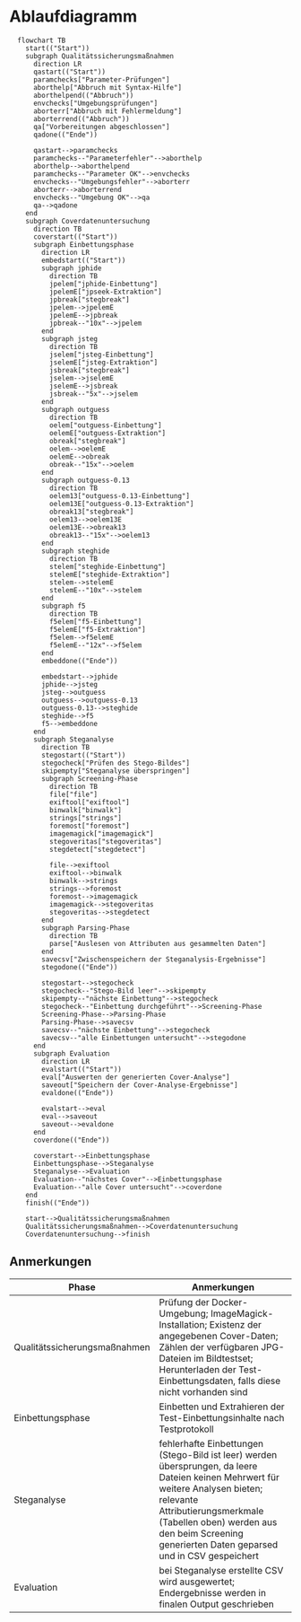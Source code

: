 # Ablaufdiagramm
```mermaid
  flowchart TB
    start(("Start"))
    subgraph Qualitätssicherungsmaßnahmen
      direction LR
      qastart(("Start"))
      paramchecks["Parameter-Prüfungen"]
      aborthelp["Abbruch mit Syntax-Hilfe"]
      aborthelpend(("Abbruch"))
      envchecks["Umgebungsprüfungen"]
      aborterr["Abbruch mit Fehlermeldung"]
      aborterrend(("Abbruch"))
      qa["Vorbereitungen abgeschlossen"]
      qadone(("Ende"))
      
      qastart-->paramchecks
      paramchecks--"Parameterfehler"-->aborthelp
      aborthelp-->aborthelpend
      paramchecks--"Parameter OK"-->envchecks
      envchecks--"Umgebungsfehler"-->aborterr
      aborterr-->aborterrend
      envchecks--"Umgebung OK"-->qa
      qa-->qadone
    end
    subgraph Coverdatenuntersuchung
      direction TB
      coverstart(("Start"))
      subgraph Einbettungsphase
        direction LR
        embedstart(("Start"))
        subgraph jphide
          direction TB
          jpelem["jphide-Einbettung"]
          jpelemE["jpseek-Extraktion"]
          jpbreak["stegbreak"]
          jpelem-->jpelemE
          jpelemE-->jpbreak
          jpbreak--"10x"-->jpelem
        end
        subgraph jsteg
          direction TB
          jselem["jsteg-Einbettung"]
          jselemE["jsteg-Extraktion"]
          jsbreak["stegbreak"]
          jselem-->jselemE
          jselemE-->jsbreak
          jsbreak--"5x"-->jselem
        end
        subgraph outguess
          direction TB
          oelem["outguess-Einbettung"]
          oelemE["outguess-Extraktion"]
          obreak["stegbreak"]
          oelem-->oelemE
          oelemE-->obreak
          obreak--"15x"-->oelem
        end
        subgraph outguess-0.13
          direction TB
          oelem13["outguess-0.13-Einbettung"]
          oelem13E["outguess-0.13-Extraktion"]
          obreak13["stegbreak"]
          oelem13-->oelem13E
          oelem13E-->obreak13
          obreak13--"15x"-->oelem13
        end
        subgraph steghide
          direction TB
          stelem["steghide-Einbettung"]
          stelemE["steghide-Extraktion"]
          stelem-->stelemE
          stelemE--"10x"-->stelem
        end
        subgraph f5
          direction TB
          f5elem["f5-Einbettung"]
          f5elemE["f5-Extraktion"]
          f5elem-->f5elemE
          f5elemE--"12x"-->f5elem
        end
        embeddone(("Ende"))
        
        embedstart-->jphide
        jphide-->jsteg
        jsteg-->outguess
        outguess-->outguess-0.13
        outguess-0.13-->steghide
        steghide-->f5
        f5-->embeddone
      end
      subgraph Steganalyse
        direction TB
        stegostart(("Start"))
        stegocheck["Prüfen des Stego-Bildes"]
        skipempty["Steganalyse überspringen"]
        subgraph Screening-Phase
          direction TB
          file["file"]
          exiftool["exiftool"]
          binwalk["binwalk"]
          strings["strings"]
          foremost["foremost"]
          imagemagick["imagemagick"]
          stegoveritas["stegoveritas"]
          stegdetect["stegdetect"]
          
          file-->exiftool
          exiftool-->binwalk
          binwalk-->strings
          strings-->foremost
          foremost-->imagemagick
          imagemagick-->stegoveritas
          stegoveritas-->stegdetect
        end
        subgraph Parsing-Phase
          direction TB
          parse["Auslesen von Attributen aus gesammelten Daten"]
        end
        savecsv["Zwischenspeichern der Steganalysis-Ergebnisse"]
        stegodone(("Ende"))
        
        stegostart-->stegocheck
        stegocheck--"Stego-Bild leer"-->skipempty
        skipempty--"nächste Einbettung"-->stegocheck
        stegocheck--"Einbettung durchgeführt"-->Screening-Phase
        Screening-Phase-->Parsing-Phase
        Parsing-Phase-->savecsv
        savecsv--"nächste Einbettung"-->stegocheck
        savecsv--"alle Einbettungen untersucht"-->stegodone
      end
      subgraph Evaluation
        direction LR
        evalstart(("Start"))
        eval["Auswerten der generierten Cover-Analyse"]
        saveout["Speichern der Cover-Analyse-Ergebnisse"]
        evaldone(("Ende"))
        
        evalstart-->eval
        eval-->saveout
        saveout-->evaldone
      end
      coverdone(("Ende"))
      
      coverstart-->Einbettungsphase
      Einbettungsphase-->Steganalyse
      Steganalyse-->Evaluation
      Evaluation--"nächstes Cover"-->Einbettungsphase
      Evaluation--"alle Cover untersucht"-->coverdone
    end
    finish(("Ende"))
    
    start-->Qualitätssicherungsmaßnahmen
    Qualitätssicherungsmaßnahmen-->Coverdatenuntersuchung
    Coverdatenuntersuchung-->finish
```
## Anmerkungen
| Phase | Anmerkungen |
| --- | --- |
| Qualitätssicherungsmaßnahmen | Prüfung der Docker-Umgebung; ImageMagick-Installation; Existenz der angegebenen Cover-Daten; Zählen der verfügbaren JPG-Dateien im Bildtestset; Herunterladen der Test-Einbettungsdaten, falls diese nicht vorhanden sind |
| Einbettungsphase | Einbetten und Extrahieren der Test-Einbettungsinhalte nach Testprotokoll |
| Steganalyse | fehlerhafte Einbettungen (Stego-Bild ist leer) werden übersprungen, da leere Dateien keinen Mehrwert für weitere Analysen bieten; relevante Attributierungsmerkmale (Tabellen oben) werden aus den beim Screening generierten Daten geparsed und in CSV gespeichert |
| Evaluation | bei Steganalyse erstellte CSV wird ausgewertet; Endergebnisse werden in finalen Output geschrieben |
